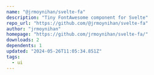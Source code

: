 ```yaml
---
name: "@jrmoynihan/svelte-fa"
description: "Tiny FontAwesome component for Svelte"
repo_url: "https://github.com/@jrmoynihan/svelte-fa"
author: "jrmoynihan"
homepage: "https://github.com/jrmoynihan/svelte-fa/"
downloads: 2
dependents: 1
updated: "2024-05-26T11:05:34.851Z"
tags: 
  - ui
---
```

